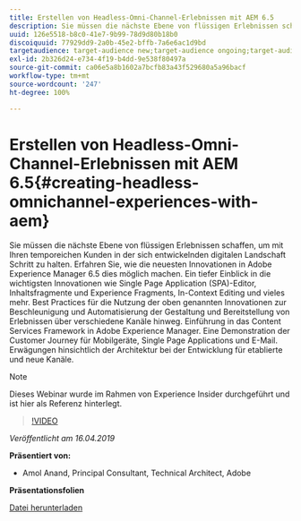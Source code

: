 ```yaml
---
title: Erstellen von Headless-Omni-Channel-Erlebnissen mit AEM 6.5
description: Sie müssen die nächste Ebene von flüssigen Erlebnissen schaffen, um mit Ihren temporeichen Kunden in der sich entwickelnden digitalen Landschaft Schritt zu halten. Erfahren Sie, wie die neuesten Innovationen in Adobe Experience Manager 6.5 dies möglich machen. Ein tiefer Einblick in die wichtigsten Innovationen wie Single Page Application (SPA)-Editor, Inhaltsfragmente und Experience Fragments, In-Context Editing und vieles mehr. Best Practices für die Nutzung der oben genannten Innovationen zur Beschleunigung und Automatisierung der Gestaltung und Bereitstellung von Erlebnissen über verschiedene Kanäle hinweg. Einführung in das Content Services Framework in Adobe Experience Manager. Eine Demonstration der Customer Journey für Mobilgeräte, Single Page Applications und E-Mail. Erwägungen hinsichtlich der Architektur bei der Entwicklung für etablierte und neue Kanäle.
uuid: 126e5518-b8c0-41e7-9b99-78d9d80b18b0
discoiquuid: 77929dd9-2a0b-45e2-bffb-7a6e6ac1d9bd
targetaudience: target-audience new;target-audience ongoing;target-audience upgrader
exl-id: 2b326d24-e734-4f19-b4dd-9e538f80497a
source-git-commit: ca06e5a8b1602a7bcfb83a43f529680a5a96bacf
workflow-type: tm+mt
source-wordcount: '247'
ht-degree: 100%

---
```


# Erstellen von Headless-Omni-Channel-Erlebnissen mit AEM 6.5{#creating-headless-omnichannel-experiences-with-aem}

Sie müssen die nächste Ebene von flüssigen Erlebnissen schaffen, um mit Ihren temporeichen Kunden in der sich entwickelnden digitalen Landschaft Schritt zu halten. Erfahren Sie, wie die neuesten Innovationen in Adobe Experience Manager 6.5 dies möglich machen. Ein tiefer Einblick in die wichtigsten Innovationen wie Single Page Application (SPA)-Editor, Inhaltsfragmente und Experience Fragments, In-Context Editing und vieles mehr. Best Practices für die Nutzung der oben genannten Innovationen zur Beschleunigung und Automatisierung der Gestaltung und Bereitstellung von Erlebnissen über verschiedene Kanäle hinweg. Einführung in das Content Services Framework in Adobe Experience Manager. Eine Demonstration der Customer Journey für Mobilgeräte, Single Page Applications und E-Mail. Erwägungen hinsichtlich der Architektur bei der Entwicklung für etablierte und neue Kanäle.

>[!NOTE]
>
>Dieses Webinar wurde im Rahmen von Experience Insider durchgeführt und ist hier als Referenz hinterlegt.

>[!VIDEO](https://video.tv.adobe.com/v/27088/?quality=9)

*Veröffentlicht am 16.04.2019*

**Präsentiert von:**

* Amol Anand, Principal Consultant, Technical Architect, Adobe

**Präsentationsfolien**

[Datei herunterladen](assets/headless-omnichannelwebinar04162019.pdf)
